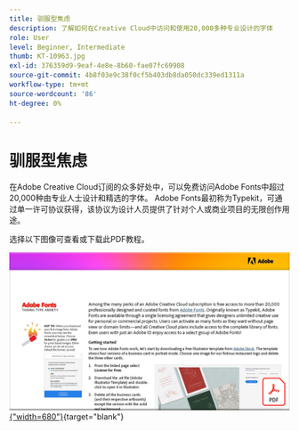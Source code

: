 ```yaml
---
title: 驯服型焦虑
description: 了解如何在Creative Cloud中访问和使用20,000多种专业设计的字体
role: User
level: Beginner, Intermediate
thumb: KT-10963.jpg
exl-id: 376359d9-9eaf-4e8e-8b60-fae07fc69908
source-git-commit: 4b8f03e9c38f0cf5b403db8da050dc339ed1311a
workflow-type: tm+mt
source-wordcount: '86'
ht-degree: 0%

---
```


# 驯服型焦虑

在Adobe Creative Cloud订阅的众多好处中，可以免费访问Adobe Fonts中超过20,000种由专业人士设计和精选的字体。 Adobe Fonts最初称为Typekit，可通过单一许可协议获得，该协议为设计人员提供了针对个人或商业项目的无限创作用途。

选择以下图像可查看或下载此PDF教程。

[![教程的第一页图像](assets/TamingTypeAnxiety.png){&quot;width=680&quot;}](assets/Adobe-Fonts-Taming-Font-Anxiety.pdf){target=&quot;blank&quot;}
